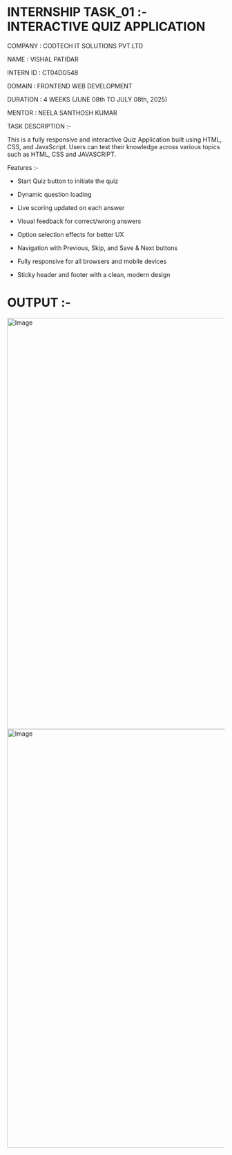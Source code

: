 # INTERNSHIP TASK_01 :- INTERACTIVE QUIZ APPLICATION

COMPANY : CODTECH IT SOLUTIONS PVT.LTD

NAME : VISHAL PATIDAR

INTERN ID : CT04DG548

DOMAIN : FRONTEND WEB DEVELOPMENT

DURATION : 4 WEEKS (JUNE 08th TO JULY 08th, 2025)

MENTOR : NEELA SANTHOSH KUMAR

TASK DESCRIPTION :-

This is a fully responsive and interactive Quiz Application built using HTML, CSS, and JavaScript. Users can test their knowledge across various topics such as HTML, CSS and JAVASCRIPT.

Features :-

 - Start Quiz button to initiate the quiz

 - Dynamic question loading 

 - Live scoring updated on each answer

 - Visual feedback for correct/wrong answers

 - Option selection effects for better UX

 - Navigation with Previous, Skip, and Save & Next buttons

 - Fully responsive for all browsers and mobile devices

 - Sticky header and footer with a clean, modern design

# OUTPUT :-

<img width="1919" height="952" alt="Image" src="https://github.com/user-attachments/assets/459cc5e4-cb4e-4a45-8729-e788944d03a5" />

<img width="1919" height="970" alt="Image" src="https://github.com/user-attachments/assets/7ed04915-2a14-4727-9a8b-4199904d29f1" />
